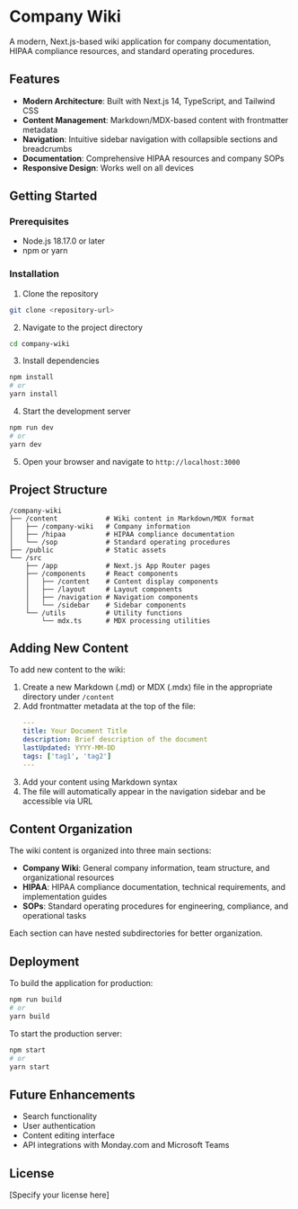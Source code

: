 # Company Wiki

A modern, Next.js-based wiki application for company documentation, HIPAA compliance resources, and standard operating procedures.

## Features

- **Modern Architecture**: Built with Next.js 14, TypeScript, and Tailwind CSS
- **Content Management**: Markdown/MDX-based content with frontmatter metadata
- **Navigation**: Intuitive sidebar navigation with collapsible sections and breadcrumbs
- **Documentation**: Comprehensive HIPAA resources and company SOPs
- **Responsive Design**: Works well on all devices

## Getting Started

### Prerequisites

- Node.js 18.17.0 or later
- npm or yarn

### Installation

1. Clone the repository
```bash
git clone <repository-url>
```

2. Navigate to the project directory
```bash
cd company-wiki
```

3. Install dependencies
```bash
npm install
# or
yarn install
```

4. Start the development server
```bash
npm run dev
# or
yarn dev
```

5. Open your browser and navigate to `http://localhost:3000`

## Project Structure

```
/company-wiki
├── /content            # Wiki content in Markdown/MDX format
│   ├── /company-wiki   # Company information
│   ├── /hipaa          # HIPAA compliance documentation
│   └── /sop            # Standard operating procedures
├── /public             # Static assets
└── /src
    ├── /app            # Next.js App Router pages
    ├── /components     # React components
    │   ├── /content    # Content display components
    │   ├── /layout     # Layout components
    │   ├── /navigation # Navigation components
    │   └── /sidebar    # Sidebar components
    └── /utils          # Utility functions
        └── mdx.ts      # MDX processing utilities
```

## Adding New Content

To add new content to the wiki:

1. Create a new Markdown (.md) or MDX (.mdx) file in the appropriate directory under `/content`
2. Add frontmatter metadata at the top of the file:
   ```yaml
   ---
   title: Your Document Title
   description: Brief description of the document
   lastUpdated: YYYY-MM-DD
   tags: ['tag1', 'tag2']
   ---
   ```
3. Add your content using Markdown syntax
4. The file will automatically appear in the navigation sidebar and be accessible via URL

## Content Organization

The wiki content is organized into three main sections:

- **Company Wiki**: General company information, team structure, and organizational resources
- **HIPAA**: HIPAA compliance documentation, technical requirements, and implementation guides
- **SOPs**: Standard operating procedures for engineering, compliance, and operational tasks

Each section can have nested subdirectories for better organization.

## Deployment

To build the application for production:

```bash
npm run build
# or
yarn build
```

To start the production server:

```bash
npm start
# or
yarn start
```

## Future Enhancements

- Search functionality
- User authentication
- Content editing interface
- API integrations with Monday.com and Microsoft Teams

## License

[Specify your license here]
